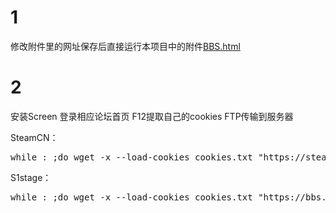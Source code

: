 # 1

修改附件里的网址保存后直接运行本项目中的附件[BBS.html](https://raw.githubusercontent.com/zhz1237ok/BBS_solution/master/BBS.html)

# 2

安装Screen 登录相应论坛首页 F12提取自己的cookies FTP传输到服务器

SteamCN：

<pre>while : ;do wget -x --load-cookies cookies.txt "https://steamcn.com/"; sleep 300; done;</pre>

S1stage：

<pre>while : ;do wget -x --load-cookies cookies.txt "https://bbs.saraba1st.com/2b/forum-151-1.html"; sleep 600; done;</pre>

